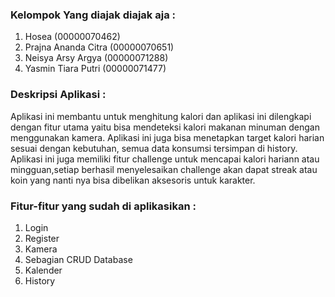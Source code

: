 ### Kelompok Yang diajak diajak aja :
1. Hosea (00000070462)
2. Prajna Ananda Citra (00000070651)
3. Neisya Arsy Argya (00000071288)
4. Yasmin Tiara Putri (00000071477)

### Deskripsi Aplikasi :
Aplikasi ini membantu untuk menghitung kalori dan aplikasi ini dilengkapi dengan fitur utama yaitu bisa mendeteksi kalori makanan minuman dengan menggunakan kamera.
Aplikasi ini juga bisa menetapkan target kalori harian sesuai dengan kebutuhan, semua data konsumsi tersimpan di history. Aplikasi ini juga memiliki fitur challenge 
untuk mencapai kalori hariann atau mingguan,setiap berhasil menyelesaikan challenge akan dapat streak atau koin yang nanti nya bisa dibelikan aksesoris untuk karakter.

### Fitur-fitur yang sudah di aplikasikan :
1. Login
2. Register
3. Kamera
4. Sebagian CRUD Database
5. Kalender
6. History
   
